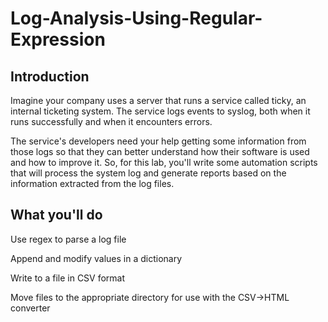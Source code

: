 # Log-Analysis-Using-Regular-Expression
## Introduction
Imagine your company uses a server that runs a service called ticky, an internal ticketing system. The service logs events to syslog, both when it runs successfully and when it encounters errors.

The service's developers need your help getting some information from those logs so that they can better understand how their software is used and how to improve it. So, for this lab, you'll write some automation scripts that will process the system log and generate reports based on the information extracted from the log files.

## What you'll do

Use regex to parse a log file

Append and modify values in a dictionary

Write to a file in CSV format

Move files to the appropriate directory for use with the CSV->HTML converter
